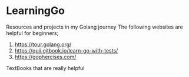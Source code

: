# LearningGo
Resources and projects in my Golang journey
The following websites are helpful for beginners;
  1. https://tour.golang.org/
  2. https://quii.gitbook.io/learn-go-with-tests/
  3. https://gophercises.com/
  

TextBooks that are really helpful

